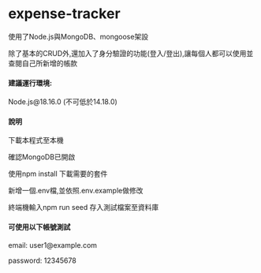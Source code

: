 <h1>expense-tracker</h1>
<p>使用了Node.js與MongoDB、mongoose架設</p>
</p>除了基本的CRUD外,還加入了身分驗證的功能(登入/登出),讓每個人都可以使用並查閱自己所新增的帳款</p>

<h4>建議運行環境:</h4>
<p>Node.js@18.16.0 (不可低於14.18.0)</p>

<h4>說明</h4>
<p>下載本程式至本機</p>
<p>確認MongoDB已開啟</p>
<p>使用npm install 下載需要的套件</p>
<p>新增一個.env檔,並依照.env.example做修改</p>
<p>終端機輸入npm run seed 存入測試檔案至資料庫</p>
<h4>可使用以下帳號測試</h4>
<p>email: user1@example.com</p>
<p>password: 12345678</p>